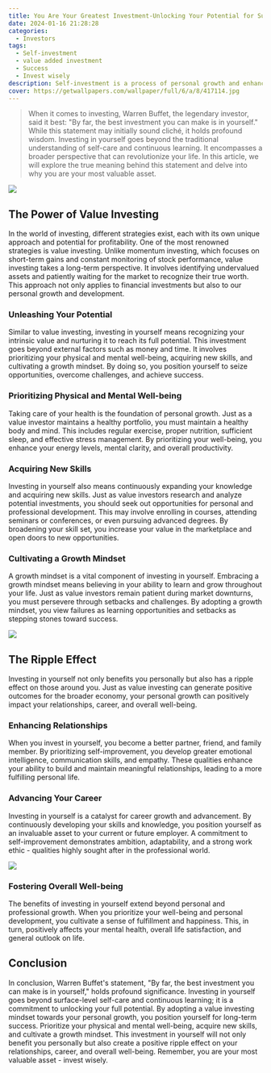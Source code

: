 ```yaml
---
title: You Are Your Greatest Investment-Unlocking Your Potential for Success
date: 2024-01-16 21:28:28
categories:
  - Investors
tags: 
  - Self-investment
  - value added investment
  - Success
  - Invest wisely
description: Self-investment is a process of personal growth and enhancement. It is more than the traditional understanding of self-care and continuous learning; it is a holistic, multidimensional investment. It includes enhancing one's knowledge, skills, and experiences, as well as personal qualities and values. Through self-investment, we can better meet life's challenges and realize our goals and dreams.
cover: https://getwallpapers.com/wallpaper/full/6/a/8/417114.jpg
---
```


> When it comes to investing, Warren Buffet, the legendary investor, said it best: "By far, the best investment you can make is in yourself." While this statement may initially sound cliché, it holds profound wisdom. Investing in yourself goes beyond the traditional understanding of self-care and continuous learning. It encompasses a broader perspective that can revolutionize your life. In this article, we will explore the true meaning behind this statement and delve into why you are your most valuable asset.

![](https://cdn.jsdelivr.net/gh/PirlosM/image@main/20231031105949.png)

## The Power of Value Investing

In the world of investing, different strategies exist, each with its own unique approach and potential for profitability. One of the most renowned strategies is value investing. Unlike momentum investing, which focuses on short-term gains and constant monitoring of stock performance, value investing takes a long-term perspective. It involves identifying undervalued assets and patiently waiting for the market to recognize their true worth. This approach not only applies to financial investments but also to our personal growth and development.


### Unleashing Your Potential

Similar to value investing, investing in yourself means recognizing your intrinsic value and nurturing it to reach its full potential. This investment goes beyond external factors such as money and time. It involves prioritizing your physical and mental well-being, acquiring new skills, and cultivating a growth mindset. By doing so, you position yourself to seize opportunities, overcome challenges, and achieve success.


### Prioritizing Physical and Mental Well-being

Taking care of your health is the foundation of personal growth. Just as a value investor maintains a healthy portfolio, you must maintain a healthy body and mind. This includes regular exercise, proper nutrition, sufficient sleep, and effective stress management. By prioritizing your well-being, you enhance your energy levels, mental clarity, and overall productivity.


### Acquiring New Skills

Investing in yourself also means continuously expanding your knowledge and acquiring new skills. Just as value investors research and analyze potential investments, you should seek out opportunities for personal and professional development. This may involve enrolling in courses, attending seminars or conferences, or even pursuing advanced degrees. By broadening your skill set, you increase your value in the marketplace and open doors to new opportunities.


### Cultivating a Growth Mindset

A growth mindset is a vital component of investing in yourself. Embracing a growth mindset means believing in your ability to learn and grow throughout your life. Just as value investors remain patient during market downturns, you must persevere through setbacks and challenges. By adopting a growth mindset, you view failures as learning opportunities and setbacks as stepping stones toward success.

![](https://cdn.jsdelivr.net/gh/PirlosM/image@main/20231031110027.png)

## The Ripple Effect

Investing in yourself not only benefits you personally but also has a ripple effect on those around you. Just as value investing can generate positive outcomes for the broader economy, your personal growth can positively impact your relationships, career, and overall well-being.


### Enhancing Relationships

When you invest in yourself, you become a better partner, friend, and family member. By prioritizing self-improvement, you develop greater emotional intelligence, communication skills, and empathy. These qualities enhance your ability to build and maintain meaningful relationships, leading to a more fulfilling personal life.


### Advancing Your Career

Investing in yourself is a catalyst for career growth and advancement. By continuously developing your skills and knowledge, you position yourself as an invaluable asset to your current or future employer. A commitment to self-improvement demonstrates ambition, adaptability, and a strong work ethic - qualities highly sought after in the professional world.

![](https://cdn.jsdelivr.net/gh/PirlosM/image@main/20231031110121.png)

### Fostering Overall Well-being

The benefits of investing in yourself extend beyond personal and professional growth. When you prioritize your well-being and personal development, you cultivate a sense of fulfillment and happiness. This, in turn, positively affects your mental health, overall life satisfaction, and general outlook on life.


## Conclusion

In conclusion, Warren Buffet's statement, "By far, the best investment you can make is in yourself," holds profound significance. Investing in yourself goes beyond surface-level self-care and continuous learning; it is a commitment to unlocking your full potential. By adopting a value investing mindset towards your personal growth, you position yourself for long-term success. Prioritize your physical and mental well-being, acquire new skills, and cultivate a growth mindset. This investment in yourself will not only benefit you personally but also create a positive ripple effect on your relationships, career, and overall well-being. Remember, you are your most valuable asset - invest wisely.